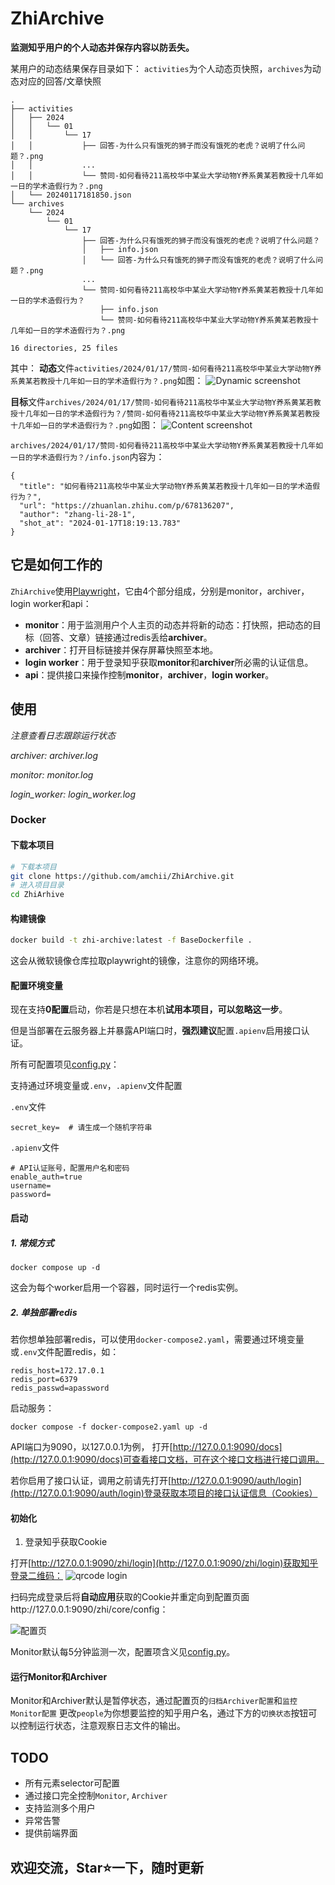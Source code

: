 # ZhiArchive

**监测知乎用户的个人动态并保存内容以防丢失。**

某用户的动态结果保存目录如下：
`activities`为个人动态页快照，`archives`为动态对应的回答/文章快照

```
.
├── activities
│   ├── 2024
│   │   └── 01
│   │       └── 17
│   │           ├── 回答-为什么只有饿死的狮子而没有饿死的老虎？说明了什么问题？.png
│   │           ...
│   │           └── 赞同-如何看待211高校华中某业大学动物Y养系黄某若教授十几年如一日的学术造假行为？.png
│   └── 20240117181850.json
└── archives
    └── 2024
        └── 01
            └── 17
                ├── 回答-为什么只有饿死的狮子而没有饿死的老虎？说明了什么问题？
                │   ├── info.json
                │   └── 回答-为什么只有饿死的狮子而没有饿死的老虎？说明了什么问题？.png
                ...
                └── 赞同-如何看待211高校华中某业大学动物Y养系黄某若教授十几年如一日的学术造假行为？
                    ├── info.json
                    └── 赞同-如何看待211高校华中某业大学动物Y养系黄某若教授十几年如一日的学术造假行为？.png

16 directories, 25 files
```

其中：
**动态**文件`activities/2024/01/17/赞同-如何看待211高校华中某业大学动物Y养系黄某若教授十几年如一日的学术造假行为？.png`如图：
![Dynamic screenshot](https://github.com/amchii/ZhiArchive/raw/main/docs/static/dynamic_screenshot.png)



**目标**文件`archives/2024/01/17/赞同-如何看待211高校华中某业大学动物Y养系黄某若教授十几年如一日的学术造假行为？/赞同-如何看待211高校华中某业大学动物Y养系黄某若教授十几年如一日的学术造假行为？.png`如图：
![Content screenshot](https://github.com/amchii/ZhiArchive/raw/main/docs/static/content_screenshot.png)


`archives/2024/01/17/赞同-如何看待211高校华中某业大学动物Y养系黄某若教授十几年如一日的学术造假行为？/info.json`内容为：

```
{
  "title": "如何看待211高校华中某业大学动物Y养系黄某若教授十几年如一日的学术造假行为？",
  "url": "https://zhuanlan.zhihu.com/p/678136207",
  "author": "zhang-li-28-1",
  "shot_at": "2024-01-17T18:19:13.783"
}
```

## 它是如何工作的

`ZhiArchive`使用[Playwright](https://github.com/microsoft/playwright)，它由4个部分组成，分别是monitor，archiver，login worker和api：

- **monitor**：用于监测用户个人主页的动态并将新的动态：打快照，把动态的目标（回答、文章）链接通过redis丢给**archiver**。
- **archiver**：打开目标链接并保存屏幕快照至本地。
- **login worker**：用于登录知乎获取**monitor**和**archiver**所必需的认证信息。
- **api**：提供接口来操作控制**monitor**，**archiver**，**login worker**。

## 使用

*注意查看日志跟踪运行状态*

*archiver: archiver.log*

*monitor: monitor.log*

*login_worker: login_worker.log*



### Docker

#### 下载本项目

```sh
# 下载本项目
git clone https://github.com/amchii/ZhiArchive.git
# 进入项目目录
cd ZhiArhive
```

#### 构建镜像

```sh
docker build -t zhi-archive:latest -f BaseDockerfile .
```

这会从微软镜像仓库拉取playwright的镜像，注意你的网络环境。

#### 配置环境变量

现在支持**0配置**启动，你若是只想在本机**试用本项目，可以忽略这一步**。

但是当部署在云服务器上并暴露API端口时，**强烈建议**配置`.apienv`启用接口认证。

所有可配置项见[config.py](./archive/config.py)：

支持通过环境变量或`.env`，`.apienv`文件配置

`.env`文件

```
secret_key=  # 请生成一个随机字符串
```

`.apienv`文件

```
# API认证账号，配置用户名和密码
enable_auth=true
username=
password=
```

####

#### 启动

##### 1. 常规方式

```
docker compose up -d
```

这会为每个worker启用一个容器，同时运行一个redis实例。

##### 2. 单独部署redis

若你想单独部署redis，可以使用`docker-compose2.yaml`，需要通过环境变量或`.env`文件配置redis，如：

```
redis_host=172.17.0.1
redis_port=6379
redis_passwd=apassword
```

启动服务：

``````
docker compose -f docker-compose2.yaml up -d
``````



API端口为9090，以127.0.0.1为例，
打开[http://127.0.0.1:9090/docs](http://127.0.0.1:9090/docs)可查看接口文档，可在这个接口文档进行接口调用。

若你启用了接口认证，调用之前请先打开[http://127.0.0.1:9090/auth/login](http://127.0.0.1:9090/auth/login)登录获取本项目的接口认证信息（Cookies）

#### 初始化

1. 登录知乎获取Cookie

打开[http://127.0.0.1:9090/zhi/login](http://127.0.0.1:9090/zhi/login)获取知乎登录二维码：
![qrcode login](https://github.com/amchii/ZhiArchive/raw/main/docs/static/qrcode_login.png)

扫码完成登录后将**自动应用**获取的Cookie并重定向到配置页面http://127.0.0.1:9090/zhi/core/config：

![配置页](https://github.com/amchii/ZhiArchive/assets/26922464/68e32e88-8383-4583-8e19-45332d3c0111)

Monitor默认每5分钟监测一次，配置项含义见[config.py](./archive/config.py)。

#### 运行Monitor和Archiver

Monitor和Archiver默认是暂停状态，通过配置页的`归档Archiver配置`和`监控Monitor配置` 更改`people`为你想要监控的知乎用户名，通过下方的`切换状态`按钮可以控制运行状态，注意观察日志文件的输出。


## TODO

- 所有元素selector可配置
- 通过接口完全控制`Monitor`, `Archiver`
- 支持监测多个用户
- 异常告警
- 提供前端界面


## 欢迎交流，Star⭐️一下，随时更新
